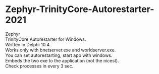 # Zephyr-TrinityCore-Autorestarter-2021
Zephyr<br>
TrinityCore Autorestarter for Windows.<br>
Written in Delphi 10.4.<br>
Works only with bnetserver.exe and worldserver.exe.<br>
You can set autorestarting, start app with windows.<br>
Embeds the two exe to the application (not the nicest).<br>
Check processes in every 3 sec.<br>